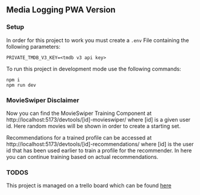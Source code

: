 ## Media Logging PWA Version

### Setup
In order for this project to work you must create a ```.env``` File containing the following parameters:
```
PRIVATE_TMDB_V3_KEY=<tmdb v3 api key>
```
To run this project in development mode use the following commands:

```
npm i
npm run dev
```

### MovieSwiper Disclaimer

Now you can find the MovieSwiper Training Component at http://localhost:5173/devtools/[id]-movieswiper/ where [id] is a given user id. Here random movies will be shown in order to create a starting set. 

Recommendations for a trained profile can be accessed at http://localhost:5173/devtools/[id]-recommendations/ where [id] is the user id that has been used earlier to train a profile for the recommender. In here you can continue training based on actual recommendations. 

### TODOS
This project is managed on a trello board which can be found [here](https://trello.com/w/medialoggingweb)
